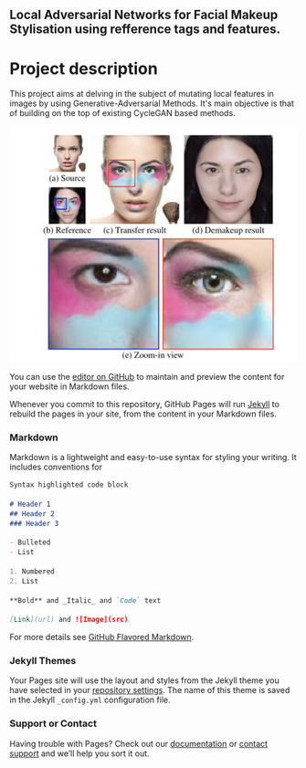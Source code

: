 ## Local Adversarial Networks for Facial Makeup Stylisation using refference tags and features.

# Project description

This project aims at delving in the subject of mutating local features in images by using Generative-Adversarial Methods. It's main objective is that of building on the top of existing CycleGAN based methods.

![image](https://github.com/TeodorPoncu/makeup-stylisation-gans/blob/gh-pages/LSDGAN.png)

You can use the [editor on GitHub](https://github.com/TeodorPoncu/makeup-stylisation-gans/edit/gh-pages/index.md) to maintain and preview the content for your website in Markdown files.

Whenever you commit to this repository, GitHub Pages will run [Jekyll](https://jekyllrb.com/) to rebuild the pages in your site, from the content in your Markdown files.

### Markdown

Markdown is a lightweight and easy-to-use syntax for styling your writing. It includes conventions for

```markdown
Syntax highlighted code block

# Header 1
## Header 2
### Header 3

- Bulleted
- List

1. Numbered
2. List

**Bold** and _Italic_ and `Code` text

[Link](url) and ![Image](src)
```

For more details see [GitHub Flavored Markdown](https://guides.github.com/features/mastering-markdown/).

### Jekyll Themes

Your Pages site will use the layout and styles from the Jekyll theme you have selected in your [repository settings](https://github.com/TeodorPoncu/makeup-stylisation-gans/settings). The name of this theme is saved in the Jekyll `_config.yml` configuration file.

### Support or Contact

Having trouble with Pages? Check out our [documentation](https://docs.github.com/categories/github-pages-basics/) or [contact support](https://github.com/contact) and we’ll help you sort it out.
